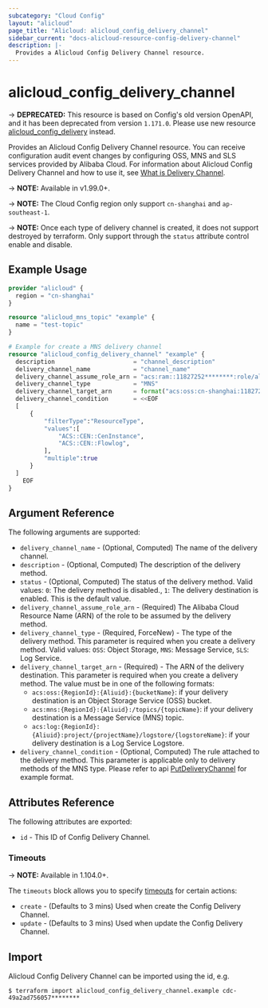 ```yaml
---
subcategory: "Cloud Config"
layout: "alicloud"
page_title: "Alicloud: alicloud_config_delivery_channel"
sidebar_current: "docs-alicloud-resource-config-delivery-channel"
description: |-
  Provides a Alicloud Config Delivery Channel resource.
---
```


# alicloud\_config\_delivery\_channel

-> **DEPRECATED:**  This resource is based on Config's old version OpenAPI, and it has been deprecated from version `1.171.0`.
Please use new resource [alicloud_config_delivery](https://registry.terraform.io/providers/aliyun/alicloud/latest/docs/resources/config_delivery) instead.

Provides an Alicloud Config Delivery Channel resource. You can receive configuration audit event changes by configuring OSS, MNS and SLS services provided by Alibaba Cloud.
For information about Alicloud Config Delivery Channel and how to use it, see [What is Delivery Channel](https://www.alibabacloud.com/help/en/doc-detail/307022.html).

-> **NOTE:** Available in v1.99.0+.

-> **NOTE:** The Cloud Config region only support `cn-shanghai` and `ap-southeast-1`.

-> **NOTE:** Once each type of delivery channel is created, it does not support destroyed by terraform. Only support through the `status` attribute control enable and disable.

## Example Usage

```terraform
provider "alicloud" {
  region = "cn-shanghai"
}

resource "alicloud_mns_topic" "example" {
  name = "test-topic"
}

# Example for create a MNS delivery channel
resource "alicloud_config_delivery_channel" "example" {
  description                      = "channel_description"
  delivery_channel_name            = "channel_name"
  delivery_channel_assume_role_arn = "acs:ram::11827252********:role/aliyunserviceroleforconfig"
  delivery_channel_type            = "MNS"
  delivery_channel_target_arn      = format("acs:oss:cn-shanghai:11827252********:/topics/%s", alicloud_mns_topic.example.name)
  delivery_channel_condition       = <<EOF
  [
      {
          "filterType":"ResourceType",
          "values":[
              "ACS::CEN::CenInstance",
              "ACS::CEN::Flowlog",
          ],
          "multiple":true
      }
  ]
    EOF
}
```
## Argument Reference

The following arguments are supported:

* `delivery_channel_name` - (Optional, Computed) The name of the delivery channel.
* `description` - (Optional, Computed) The description of the delivery method.
* `status` - (Optional, Computed) The status of the delivery method. Valid values: `0`: The delivery method is disabled., `1`: The delivery destination is enabled. This is the default value. 
* `delivery_channel_assume_role_arn` - (Required) The Alibaba Cloud Resource Name (ARN) of the role to be assumed by the delivery method.
* `delivery_channel_type` - (Required, ForceNew) - The type of the delivery method. This parameter is required when you create a delivery method. Valid values: `OSS`: Object Storage, `MNS`: Message Service, `SLS`: Log Service.
* `delivery_channel_target_arn` - (Required) - The ARN of the delivery destination. This parameter is required when you create a delivery method. The value must be in one of the following formats:
    - `acs:oss:{RegionId}:{Aliuid}:{bucketName}`: if your delivery destination is an Object Storage Service (OSS) bucket. 
    - `acs:mns:{RegionId}:{Aliuid}:/topics/{topicName}`: if your delivery destination is a Message Service (MNS) topic.
    - `acs:log:{RegionId}:{Aliuid}:project/{projectName}/logstore/{logstoreName}`: if your delivery destination is a Log Service Logstore.
* `delivery_channel_condition` - (Optional, Computed) The rule attached to the delivery method. This parameter is applicable only to delivery methods of the MNS type. Please refer to api [PutDeliveryChannel](https://www.alibabacloud.com/help/en/doc-detail/174253.htm) for example format. 

## Attributes Reference

The following attributes are exported:

* `id` - This ID of Config Delivery Channel.  

### Timeouts

-> **NOTE:** Available in 1.104.0+.

The `timeouts` block allows you to specify [timeouts](https://www.terraform.io/docs/configuration-0-11/resources.html#timeouts) for certain actions:

* `create` - (Defaults to 3 mins) Used when create the Config Delivery Channel.
* `update` - (Defaults to 3 mins) Used when update the Config Delivery Channel.

## Import

Alicloud Config Delivery Channel can be imported using the id, e.g.

```
$ terraform import alicloud_config_delivery_channel.example cdc-49a2ad756057********
```
